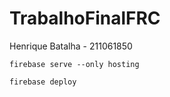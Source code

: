 # TrabalhoFinalFRC

Henrique Batalha - 211061850 

`firebase serve --only hosting`

`firebase deploy`

